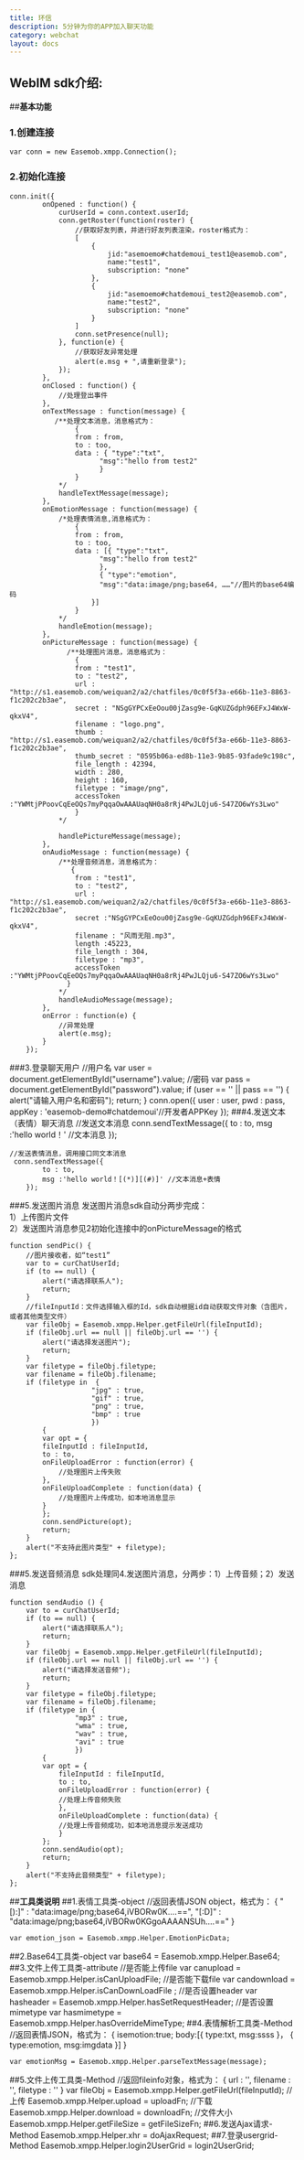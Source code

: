 ```yaml
---
title: 环信
description: 5分钟为你的APP加入聊天功能
category: webchat
layout: docs
---
```


## WebIM sdk介绍:
##**基本功能**

### 1.创建连接
    var conn = new Easemob.xmpp.Connection();
### 2.初始化连接
    conn.init({
			onOpened : function() {
				curUserId = conn.context.userId;
				conn.getRoster(function(roster) {
					//获取好友列表，并进行好友列表渲染，roster格式为：
					[
						{
							jid:"asemoemo#chatdemoui_test1@easemob.com",
							name:"test1",
							subscription: "none"
						},
						{
							jid:"asemoemo#chatdemoui_test2@easemob.com",
							name:"test2",
							subscription: "none"
						}
					]
					conn.setPresence(null);
				}, function(e) {
					//获取好友异常处理
					alert(e.msg + ",请重新登录");
				});
			},
			onClosed : function() {
				//处理登出事件
			},
			onTextMessage : function(message) {
               /**处理文本消息，消息格式为：
					{
					from : from,
					to : too,
					data : { "type":"txt",
                          "msg":"hello from test2"
                          }
					}
				*/
				handleTextMessage(message);
			},
			onEmotionMessage : function(message) {
				/*处理表情消息,消息格式为：
                	{
					from : from,
					to : too,
					data : [{ "type":"txt",
                          "msg":"hello from test2"
                          },
                          { "type":"emotion",
                          "msg":"data:image/png;base64, ……"//图片的base64编码
						}]
					}
				*/
				handleEmotion(message);
			},
			onPictureMessage : function(message) {
	              /**处理图片消息，消息格式为：
					{
					from : "test1",
					to : "test2",
					url : "http://s1.easemob.com/weiquan2/a2/chatfiles/0c0f5f3a-e66b-11e3-8863-f1c202c2b3ae",
					secret : "NSgGYPCxEeOou00jZasg9e-GqKUZGdph96EFxJ4WxW-qkxV4",
					filename : "logo.png",
					thumb : "http://s1.easemob.com/weiquan2/a2/chatfiles/0c0f5f3a-e66b-11e3-8863-f1c202c2b3ae",
					thumb_secret : "0595b06a-ed8b-11e3-9b85-93fade9c198c",
					file_length : 42394,
					width : 280,
					height : 160,
					filetype : "image/png",
					accessToken :"YWMtjPPoovCqEeOQs7myPqqaOwAAAUaqNH0a8rRj4PwJLQju6-S47ZO6wYs3Lwo"
				    }
				*/

				handlePictureMessage(message);
			},
			onAudioMessage : function(message) {
                /**处理音频消息，消息格式为：
	               {
					from : "test1",
					to : "test2",
					url : "http://s1.easemob.com/weiquan2/a2/chatfiles/0c0f5f3a-e66b-11e3-8863-f1c202c2b3ae",
					secret :"NSgGYPCxEeOou00jZasg9e-GqKUZGdph96EFxJ4WxW-qkxV4",
					filename : "风雨无阻.mp3",
					length :45223,
					file_length : 304,
					filetype : "mp3",
					accessToken :"YWMtjPPoovCqEeOQs7myPqqaOwAAAUaqNH0a8rRj4PwJLQju6-S47ZO6wYs3Lwo"
				  }
				*/
				handleAudioMessage(message);
			},
			onError : function(e) {
				//异常处理
				alert(e.msg);
			}
		});
###3.登录聊天用户
    //用户名
	var user = document.getElementById("username").value;
	//密码
	var pass = document.getElementById("password").value;
	if (user == '' || pass == '') {
		alert("请输入用户名和密码");
		return;
	}
	conn.open({
		user : user,
		pwd : pass,
		appKey : 'easemob-demo#chatdemoui'//开发者APPKey
	});
###4.发送文本（表情）聊天消息
	//发送文本消息
    conn.sendTextMessage({
			to : to,
			msg :'hello world！' //文本消息
		});

	//发送表情消息，调用接口同文本消息
	 conn.sendTextMessage({
			to : to,
			msg :'hello world！[(*)][(#)]' //文本消息+表情
		});

###5.发送图片消息
发送图片消息sdk自动分两步完成：<br>
1）上传图片文件<br>
2）发送图片消息参见2初始化连接中的onPictureMessage的格式

	function sendPic() {
		//图片接收者，如“test1”
		var to = curChatUserId;
		if (to == null) {
			alert("请选择联系人");
			return;
		}
		//fileInputId：文件选择输入框的Id，sdk自动根据id自动获取文件对象（含图片，或者其他类型文件）
		var fileObj = Easemob.xmpp.Helper.getFileUrl(fileInputId);
		if (fileObj.url == null || fileObj.url == '') {
			alert("请选择发送图片");
			return;
		}
		var filetype = fileObj.filetype;
		var filename = fileObj.filename;
		if (filetype in  {
						"jpg" : true,
						"gif" : true,
						"png" : true,
						"bmp" : true
						}) 
			{
			var opt = {
			fileInputId : fileInputId,
			to : to,
			onFileUploadError : function(error) {
				//处理图片上传失败
			},
			onFileUploadComplete : function(data) {
				//处理图片上传成功，如本地消息显示
			}
			};
			conn.sendPicture(opt);
			return;
		}
		alert("不支持此图片类型" + filetype);
	};
###5.发送音频消息
sdk处理同4.发送图片消息，分两步：1）上传音频；2）发送消息

    function sendAudio () {
		var to = curChatUserId;
		if (to == null) {
			alert("请选择联系人");
			return;
		}
		var fileObj = Easemob.xmpp.Helper.getFileUrl(fileInputId);
		if (fileObj.url == null || fileObj.url == '') {
			alert("请选择发送音频");
			return;
		}
		var filetype = fileObj.filetype;
		var filename = fileObj.filename;
		if (filetype in {
					"mp3" : true,
					"wma" : true,
					"wav" : true,
					"avi" : true
					})
		 	{
			var opt = {
				fileInputId : fileInputId,
				to : to,
				onFileUploadError : function(error) {
				//处理上传音频失败
				},
				onFileUploadComplete : function(data) {
				//处理上传音频成功，如本地消息提示发送成功
				}
			};
			conn.sendAudio(opt);
			return;
		}
		alert("不支持此音频类型" + filetype);
	};

##**工具类说明**
##1.表情工具类-object
	//返回表情JSON object，格式为：
		{
			"[):]" : "data:image/png;base64,iVBORw0K....==",
			"[:D]" : "data:image/png;base64,iVBORw0KGgoAAAANSUh....=="
		}
	
    var emotion_json = Easemob.xmpp.Helper.EmotionPicData;
##2.Base64工具类-object
    var base64  = Easemob.xmpp.Helper.Base64;
##3.文件上传工具类-attribute
	//是否能上传file
	var canupload = Easemob.xmpp.Helper.isCanUploadFile;
	//是否能下载file
	var candownload = Easemob.xmpp.Helper.isCanDownLoadFile ;
	//是否设置header
	var hasheader = Easemob.xmpp.Helper.hasSetRequestHeader;
	//是否设置mimetype
	var hasmimetype = Easemob.xmpp.Helper.hasOverrideMimeType;
##4.表情解析工具类-Method
	//返回表情JSON，格式为：
		{
			isemotion:true;
			body:[{
					type:txt,
					msg:ssss
					}，
				  {
					type:emotion,
					msg:imgdata
					}]
		}

    var emotionMsg = Easemob.xmpp.Helper.parseTextMessage(message);
##5.文件上传工具类-Method
	//返回fileinfo对象，格式为：
		{
			url : '',
			filename : '',
			filetype : ''
		}
    var fileObj = Easemob.xmpp.Helper.getFileUrl(fileInputId);
	//上传
	Easemob.xmpp.Helper.upload = uploadFn;
	//下载
	Easemob.xmpp.Helper.download = downloadFn;
	//文件大小
	Easemob.xmpp.Helper.getFileSize = getFileSizeFn;
##6.发送Ajax请求-Method
	Easemob.xmpp.Helper.xhr = doAjaxRequest;
##7.登录usergrid-Method
	Easemob.xmpp.Helper.login2UserGrid = login2UserGrid;
